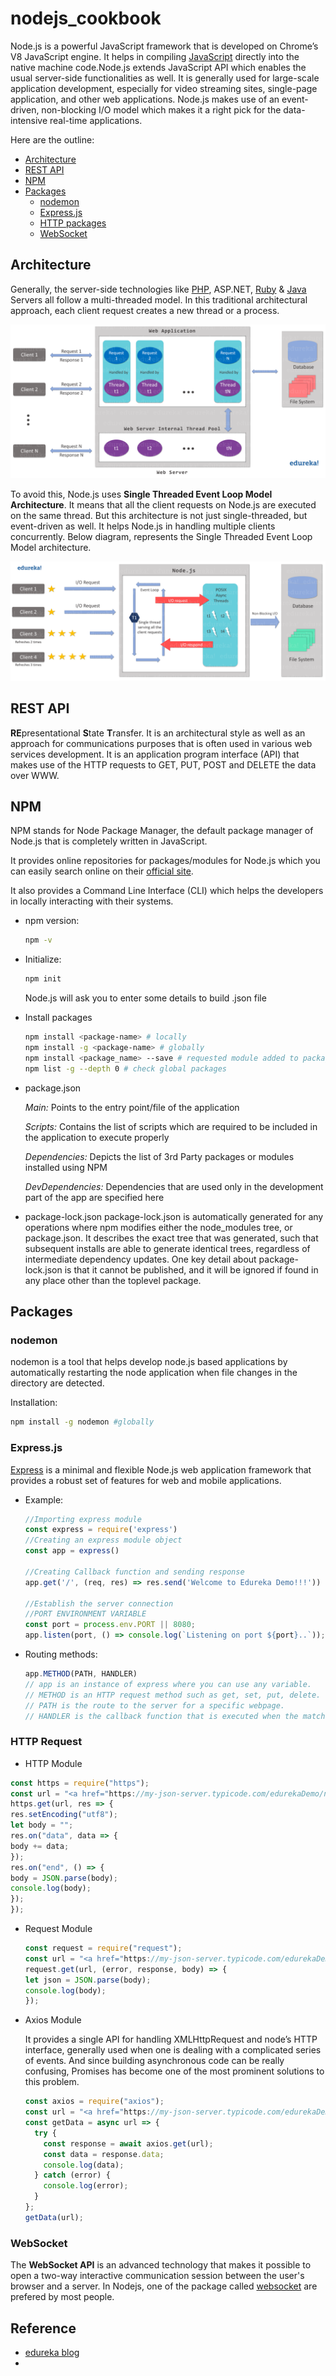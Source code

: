 # nodejs_cookbook
Node.js is a powerful JavaScript framework that is developed on Chrome’s V8 JavaScript engine. It helps in compiling [JavaScript](https://www.edureka.co/blog/what-is-javascript/) directly into the native machine code.Node.js extends JavaScript API which enables the usual server-side functionalities as well. It is generally used for large-scale application development, especially for video streaming sites, single-page application, and other web applications. Node.js makes use of an event-driven, non-blocking I/O model which makes it a right pick for the data-intensive real-time applications.

Here are the outline:

* <a href="#architect">Architecture</a>
* <a href="#rest-api">REST API</a>
* <a href="#npm">NPM</a>
* <a href='#packages'>Packages</a>
  * <a href="#nodemon">nodemon</a>
  * <a href="#express">Express.js</a>
  * <a href="#http">HTTP packages</a>
  * <a href="websocket">WebSocket</a>

## <div id="architect">Architecture</div>

Generally, the server-side technologies like [PHP](https://www.edureka.co/blog/php-tutorial-for-beginners/), ASP.NET, [Ruby](https://www.edureka.co/blog/ruby-on-rails-tutorial/) & [Java](https://www.edureka.co/blog/java-tutorial/) Servers all follow a multi-threaded model. In this traditional architectural approach, each client request creates a new thread or a process.

![alt text](img/NodeJS-Architecture.png "nodejs architecture")

To avoid this, Node.js uses **Single Threaded Event Loop Model** **Architecture**. It means that all the client requests on Node.js are executed on the same thread. But this architecture is not just single-threaded, but event-driven as well. It helps Node.js in handling multiple clients concurrently. Below diagram, represents the Single Threaded Event Loop Model architecture.

![alt text](img/Single-Thread-Architecture.png "nodejs architecture")

## <div id="rest-api">REST API</div>

**RE**presentational **S**tate **T**ransfer. It is an architectural style as well as an approach for communications purposes that is often used in various web services development. It is an application program interface (API) that makes use of the HTTP requests to GET, PUT, POST and DELETE the data over WWW.


## <div id="npm">NPM</div>

NPM stands for Node Package Manager, the default package manager of Node.js that is completely written in JavaScript.

It provides online repositories for packages/modules for Node.js which you can easily search online on their [official site](https://www.npmjs.com/).

It also provides a Command Line Interface (CLI) which helps the developers in locally interacting with their systems.

* npm version: 

  ```bash
  npm -v
  ```

* Initialize:

  ```bash
  npm init
  ```

  Node.js will ask you to enter some details to build .json file

* Install packages

  ```bash
  npm install <package-name> # locally
  npm install -g <package-name> # globally
  npm install <package_name> --save # requested module added to package.json
  npm list -g --depth 0 # check global packages
  ```

* package.json

  *Main:* Points to the entry point/file of the application

  *Scripts:* Contains the list of scripts which are required to be included in the application to execute properly

  *Dependencies:* Depicts the list of 3rd Party packages or modules installed using NPM

  *DevDependencies:* Dependencies that are used only in the development part of the app are specified here

* package-lock.json
package-lock.json is automatically generated for any operations where npm modifies either the node_modules tree, or package.json. It describes the exact tree that was generated, such that subsequent installs are able to generate identical trees, regardless of intermediate dependency updates. One key detail about package-lock.json is that it cannot be published, and it will be ignored if found in any place other than the toplevel package.

## <div id="packages">Packages</div>

### <div id="nodemon">nodemon</div>

nodemon is a tool that helps develop node.js based applications by automatically restarting the node application when file changes in the directory are detected.

Installation:

```bash
npm install -g nodemon #globally
```

### <div id="express">Express.js</div>

[Express](https://expressjs.com/) is a minimal and flexible Node.js web application framework that provides a robust set of features for web and mobile applications.

* Example:

  ``` javascript
  //Importing express module
  const express = require('express') 
  //Creating an express module object
  const app = express() 
   
  //Creating Callback function and sending response
  app.get('/', (req, res) => res.send('Welcome to Edureka Demo!!!'))
   
  //Establish the server connection
  //PORT ENVIRONMENT VARIABLE
  const port = process.env.PORT || 8080;
  app.listen(port, () => console.log(`Listening on port ${port}..`));
  ```

* Routing methods:

  ```javascript
  app.METHOD(PATH, HANDLER)
  // app is an instance of express where you can use any variable.
  // METHOD is an HTTP request method such as get, set, put, delete.
  // PATH is the route to the server for a specific webpage.
  // HANDLER is the callback function that is executed when the matching route is found.
  ```

### <div id='http'> HTTP Request </div>

* HTTP Module
```javascript
const https = require("https");
const url = "<a href="https://my-json-server.typicode.com/edurekaDemo/noderequest/db">https://my-json-server.typicode.com/edurekaDemo/noderequest/db</a>";
https.get(url, res => {
res.setEncoding("utf8");
let body = "";
res.on("data", data => {
body += data;
});
res.on("end", () => {
body = JSON.parse(body);
console.log(body);
});
});
```

* Request Module

  ```javascript
  const request = require("request");
  const url = "<a href="https://my-json-server.typicode.com/edurekaDemo/noderequest/db">https://my-json-server.typicode.com/edurekaDemo/noderequest/db</a>";
  request.get(url, (error, response, body) => {
  let json = JSON.parse(body);
  console.log(body);
  });
  ```

* Axios Module

  It provides a single API for handling XMLHttpRequest and node’s HTTP interface, generally used when one is dealing with a complicated series of events. And since building asynchronous code can be really confusing, Promises has become one of the most prominent solutions to this problem.

  ``` javascript
  const axios = require("axios");
  const url = "<a href="https://my-json-server.typicode.com/edurekaDemo/noderequest/db">https://my-json-server.typicode.com/edurekaDemo/noderequest/db</a>";
  const getData = async url => {
    try {
      const response = await axios.get(url);
      const data = response.data;
      console.log(data);
    } catch (error) {
      console.log(error);
    }
  };
  getData(url);
  ```

### <div id="websocket">WebSocket</div>
The **WebSocket API** is an advanced technology that makes it possible to open a two-way interactive communication session between the user's browser and a server. In Nodejs, one of the package called [websocket](https://github.com/theturtle32/WebSocket-Node) are prefered by most people.

## Reference

* [edureka blog](https://www.edureka.co/blog/node-js-npm-tutorial/)
* 